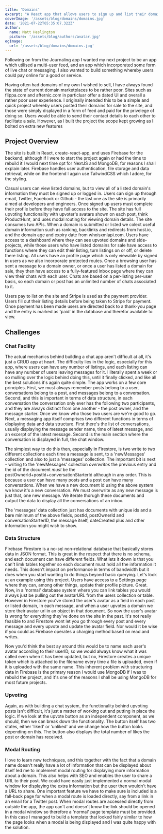```yaml
---
title: 'Domains'
excerpt: "A React app that allows users to sign up and list their domain names or side-projects for sale. Domains can be filtered by price, tld, industry, domain rank or upvotes. Potential purchasers can directly message domain owners and have access to a fully featured live chat application within the site. Users have a dashboard where they can view their listed and upvoted posts, and edit or delete posts."
coverImage: '/assets/blog/domains/domains.jpg'
date: '2021-07-22T05:35:07.322Z'
author:
  name: Matt Heslington
  picture: '/assets/blog/authors/avatar.jpg'
ogImage:
  url: '/assets/blog/domains/domains.jpg'
---
```


Following on from the Journaling app I wanted my next project to be an app which utilised a multi-user feed, and an app which incorporated some form of live chat or messaging. I also wanted to build something whereby users could pay online for a good or service.

Having often had domains of my own I wished to sell, I have always found the state of current domain marketplaces to be rather poor. Sites such as flippa.com and afternic.com in particluar offer a dated UI and overall a rather poor user experience. I originally intended this to be a simple and quick project whereby users posted their domains for sale to the site, and those were simply displayed in a form of feed and paid for the privelege of doing so. Users would be able to send their contact details to each other to facilitate a sale. However, as I built the project the scope kept growing as I bolted on extra new features

## Project Overview

The site is built in React, create-react-app, and uses Firebase for the backend, although if I were to start the project again or had the time to rebuild it I would next time opt for NextJS and MongoDB, for reasons I shall explain later. Firebase handles user authentication, file storage and data retrieval, while on the frontend I again use TailwindCSS which I adore, for the styling.

Casual users can view listed domains, but to view all of a listed domain's information they must be signed up or logged in. Users can sign up through email, Twitter, Facebook or Github - the last one as the site is primarily aimed at developers and engineers. Once signed up users must complete their profile before they have full access to the site. The site has full upvoting functionality with upvoter's avatars shown on each post, think ProductHunt, and uses modal routing for viewing domain details. The site consumes two APIs. When a domain is submitted or listed we colect useful domain information such as ranking, backlinks and redirects from host.io, and the domain age and expiry date from whoisxmlapi.com. Users have access to a dashboard where they can see upvoted domains and side-projects, while those users who have listed domains for sale have access to functions where they can edit their listing, turn listings on or off, or delete there listing. All users have an profile page which is only viewable by signed in users as we also incorporate protected routes. Once a browsing user has sent a message to a domain owner, or once a user has listed a domain for sale, they then have access to a fully-featured Inbox page where they can view their chats with each user. Chats are based on a per-listing per-user basis, so each domain or post has an unlimited number of chats associated to it.

Users pay to list on the site and Stripe is used as the payment provider. Users fill out their listing details before being taken to Stripe for payment. Once payment has been made users are directed back to a thank-you page and the entry is marked as 'paid' in the database and therefor available to view.

## Challenges

### Chat Facility

The actual mechanics behind building a chat app aren't difficult at all, it's just a CRUD app at heart. The difficulty lies in the logic, especially for this app, where users can have any number of listings, and each listing can have any number of users leaving messages for it. I literally spent a week or so mulling over the logic behind doing this, until it finally clicked, and like all the best solutions it's again quite simple. The app works on a few core principles. First, we must always remember posts belong to a user, conversations belong to a post, and messages belong to a conversation. Second, and this is important in terms of data structure, in each conversation the conversation only ever has the following two participants, and they are always distinct from one another - the post owner, and the message starter. Once we know who those two users are we're good to go. Next, a messaging app itself comprises two different functions in terms of displaying data and data structure. First there's the list of conversations, usually displaying the message sender name, time of latest message, and an excerpt of the latest message. Second is the main section where the conversation is displayed in full, the chat window.

The simplest way to do this then, especially in Firestore, is two write to two different collections each time a message is sent, to a 'newMessages' collection and also to just a 'messages' collection. The important bit is next - writing to the 'newMessages' collection *overwrites* the previous entry and the id of the document *must* be the postOwnerId+postId+conversationStarterId although in any order. This is because a user can have many posts and a post can have many conversations. When we have a new document id using the above system we know it's a new conversation. We must overwrite as any new message is just that, one new message. We iterate thorugh these documents and output the data to display all the conversations of an inbox.

The 'messages' data collection just has documents with unique ids and a bare minimum of the above fields, postId, postOwnerId and conversationStarterID, the message itself, dateCreated plus and other information you might wish to show.

### Data Structure

Firebase Firestore is a no-sql non-relational database that basically stores data in JSON format. This is great in the respect that there is no schema, and each document can have different fields. What lets it down is that you can't limk tables together so each document must hold all the information it needs. This doesn't impact on performance in terms of bandwidth but it does when you start wanting to do things beyond basic querying. Let's look at an example using this project. Users have access to a Settings page where they can, among other things, update their profile picture. Great. Now, in a 'normal' database system where you can link tables you would always just be pulling out the avatarURL from the users collection or table. However in Firestore you've stored the user's avatar as a field in each post or listed domain, in each message, and when a user upvotes a domain we store their avatar url in an object in that document. So now the user's avatar is wrong for everything they've done on the site in the past. It's not really feasible to and Firestore wont let you go through every post and every message and every upvote and update the avatar field. Nor would it be wise if you could as Firebase operates a charging method based on read and writes.

Now you'd think the best ay around this would be to name each user's avatar according to their userID, so we would always know what it was called even when it has been updated, but no, Firestore creates a unique token which is attached to the filename every time a file is uploaded, even if it is uploaded with the same name. This inherent problem with structuring data in Firebase is the primary reason I would use MongoDB if I was to rebuild the project, and it's one of the reasons I shall be using MongoDB for most future projects.

### Upvoting

Again, as with building a chat system, the functionality behind upvoting posts isn't difficult, it's just a matter of working out and putting in place the logic. If we look at the upvote button as an independent component, as we should, then we can break down the functionality. The button itself has two states, either 'liked' or 'unliked' and we change how the button looks depending on this. The button also displays the total number of likes the post or domain has received.

### Modal Routing

I love to learn new techniques, and this together with the fact that a domain name doesn't really have a lot of information that can be displayed about itself led me to implement modal routing for displaying more information about a domain. This also helps with SEO and enables the user to share a URL to their post. We could have easily just implemented a normal modal window for displaying the extra information but the user then wouldn't have a URL to share. One important feature we have to make sure is included is a fall-back page for when a modal route is loaded directly, say from a link in an email for a Twitter post. When modal routes are accessed directly from outside the app, the app can't and doesn't know the link should be opened in a modal window so therefore a 'normal' page template must be provided. In this case I managed to build a template that looked fairly similar to how the page looks when a modal is being displayed and I was quite happy with the solution.


